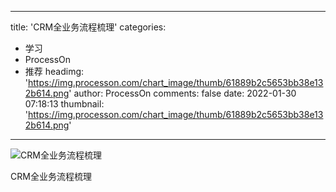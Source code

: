 
---
title: 'CRM全业务流程梳理'
categories: 
 - 学习
 - ProcessOn
 - 推荐
headimg: 'https://img.processon.com/chart_image/thumb/61889b2c5653bb38e132b614.png'
author: ProcessOn
comments: false
date: 2022-01-30 07:18:13
thumbnail: 'https://img.processon.com/chart_image/thumb/61889b2c5653bb38e132b614.png'
---

<div>   
<img class="thumb" alt="CRM全业务流程梳理" src="https://img.processon.com/chart_image/thumb/61889b2c5653bb38e132b614.png" referrerpolicy="no-referrer">
<p>CRM全业务流程梳理</p>  
</div>
            